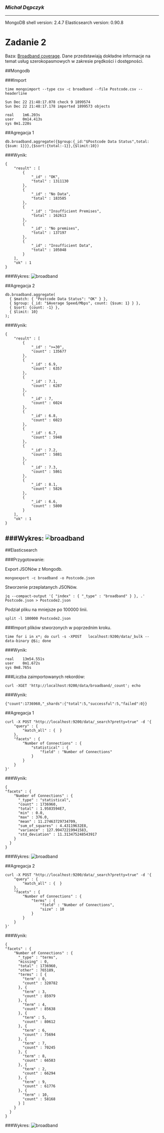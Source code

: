 ### *Michał Dępczyk*

----

MongoDB shell version: 2.4.7
Elasticsearch version: 0.90.8

# Zadanie 2

Baza: [Broadband coverage](http://data.gov.uk/dataset/broadband-coverage).
Dane przedstawiają dokładne informacje na temat usług szerokopasmowych w zakresie prędkości i dostępności.

##Mongodb

###Import

```
time mongoimport --type csv -c broadband --file Postcode.csv --headerline

Sun Dec 22 21:48:17.078 check 9 1899574
Sun Dec 22 21:48:17.178 imported 1899573 objects

real	1m6.203s
user	0m14.413s
sys	0m1.228s
```
##Agregacja 1
```
db.broadband.aggregate({$group:{_id:"$Postcode Data Status",total:{$sum: 1}}},{$sort:{total:-1}},{$limit:10})
```
###Wynik:
```
{
	"result" : [
		{
			"_id" : "OK",
			"total" : 1311130
		},
		{
			"_id" : "No Data",
			"total" : 183585
		},
		{
			"_id" : "Insufficient Premises",
			"total" : 162613
		},
		{
			"_id" : "No premises",
			"total" : 137197
		},
		{
			"_id" : "Insufficient Data",
			"total" : 105048
		}
	],
	"ok" : 1
}
```
###Wykres:
![broadband](../images/mdepczyk/ag1.png)

##Agregacja 2
```
db.broadband.aggregate(
  { $match: { "Postcode Data Status": "OK" } },
  { $group: {_id: "$Average Speed/Mbps", count: {$sum: 1} } },
  { $sort: {count: -1} },
  { $limit: 10}
);
```
###Wynik:
```
{
	"result" : [
		{
			"_id" : ">=30",
			"count" : 135677
		},
		{
			"_id" : 6.9,
			"count" : 6357
		},
		{
			"_id" : 7.1,
			"count" : 6287
		},
		{
			"_id" : 7,
			"count" : 6024
		},
		{
			"_id" : 6.8,
			"count" : 6023
		},
		{
			"_id" : 6.7,
			"count" : 5948
		},
		{
			"_id" : 7.2,
			"count" : 5881
		},
		{
			"_id" : 7.3,
			"count" : 5861
		},
		{
			"_id" : 8.1,
			"count" : 5826
		},
		{
			"_id" : 6.6,
			"count" : 5800
		}
	],
	"ok" : 1
}
```
###Wykres:
![broadband](../images/mdepczyk/ag2.png)
----
##Elasticsearch

###Przygotowanie:

Export JSONów z Mongodb.
```
mongoexport -c broadband -o Postcode.json
```
Stworzenie przeplatanych JSONów.
```
jq --compact-output '{ "index" : { "_type" : "broadband" } }, .' Postcode.json > Postcode2.json
```
Podział pliku na mniejsze po 100000 linii.
```
split -l 100000 Postcode2.json
```
###Import plików stworzonych w poprzednim kroku.
```
time for i in x*; do curl -s -XPOST   localhost:9200/data/_bulk --data-binary @$i; done
```
###Wynik:
```
real	13m54.551s
user	0m1.672s
sys	0m8.765s
```
###Liczba zaimportowanych rekordów:
```
curl -XGET 'http://localhost:9200/data/broadband/_count'; echo
```
###Wynik:
```
{"count":1736960,"_shards":{"total":5,"successful":5,"failed":0}}
```
##Agregacja 1
```
curl -X POST "http://localhost:9200/data/_search?pretty=true" -d '{
    "query" : {
        "match_all" : {  }
    },
    "facets" : {
        "Number of Connections" : {
            "statistical" : {
                "field" : "Number of Connections"
            }
        }
    }
}'
```
###Wynik:
```
{
"facets" : {
    "Number of Connections" : {
      "_type" : "statistical",
      "count" : 1736960,
      "total" : 1.9583594E7,
      "min" : 0.0,
      "max" : 376.0,
      "mean" : 11.27463729734709,
      "sum_of_squares" : 4.43119632E8,
      "variance" : 127.99472219941583,
      "std_deviation" : 11.313475248543917
    }
  }
}
```
###Wykres:
![broadband](../images/mdepczyk/ag3.png)

##Agregacja 2
```
curl -X POST "http://localhost:9200/data/_search?pretty=true" -d '{
    "query" : {
        "match_all" : {  }
    },
    "facets" : {
        "Number of Connections" : {
            "terms" : {
                "field" : "Number of Connections",
                "size" : 10
            }
        }
    }
}'
```
###Wynik:
```
{
"facets" : {
    "Number of Connections" : {
      "_type" : "terms",
      "missing" : 0,
      "total" : 1736960,
      "other" : 765189,
      "terms" : [ {
        "term" : 0,
        "count" : 320782
      }, {
        "term" : 3,
        "count" : 85979
      }, {
        "term" : 4,
        "count" : 85638
      }, {
        "term" : 5,
        "count" : 80612
      }, {
        "term" : 6,
        "count" : 75694
      }, {
        "term" : 7,
        "count" : 70245
      }, {
        "term" : 8,
        "count" : 66583
      }, {
        "term" : 2,
        "count" : 66294
      }, {
        "term" : 9,
        "count" : 61776
      }, {
        "term" : 10,
        "count" : 58168
      } ]
    }
  }
}
```
###Wykres:
![broadband](../images/mdepczyk/ag4.png)
